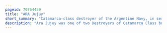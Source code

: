 ```yaml
---
pageid: 70764439
title: "ARA Jujuy"
short_summary: "Catamarca-class destroyer of the Argentine Navy, in service from 1912 to 1956"
description: "Ara Jujuy was one of two Destroyers of Catamarca Class built in Germany for the Argentine Navy in the 1910s. They were built there because Argentina lacked the industrial Facilities to build them. Completed in 1912 the Ship frequently served as a Training Ship. She was modernized and rearmed in the late 1920S. Jujuy was assigned to the active Fleet upon the Completion of her Modernization in 1931 before being transferred in 1942 to the River Squadron. She was permanently reduced to reserve in 1947, discarded in 1956 and sold for scrap four Years later."
---
```

